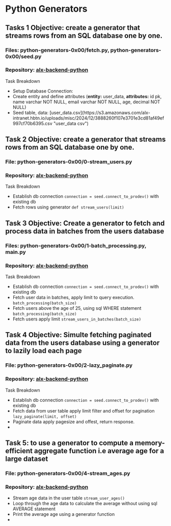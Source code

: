# Python Generators
## Tasks 1 Objective: create a generator that streams rows from an SQL database one by one.

### Files: python-generators-0x00/fetch.py, python-generators-0x00/seed.py 
### Repository: [alx-backend-python](https://github.com/chinazagideon/alx-backend-python "alx-backend-python repo")

<p>Task Breakdown</p>
<ul>
    <li> Setup Database Connection:</li>
    <li> Create entity and define attributes 
        (<strong>entity:</strong> user_data, <strong>attributes:</strong> id pk, name varchar NOT NULL, email varchar NOT NULL, age, decimal NOT NULL)
    </li>
    <li> Seed table, data:  
    [user_data.csv](https://s3.amazonaws.com/alx-intranet.hbtn.io/uploads/misc/2024/12/3888260f107e3701e3cd81af49ef997cf70b6395.csv "user_data csv") 
    </li>
</ul>


## Task 2 Objective: create a generator that streams rows from an SQL database one by one.

### File: python-generators-0x00/0-stream_users.py
### Repository: [alx-backend-python](https://github.com/chinazagideon/alx-backend-python "alx-backend-python repo")

<p> Task Breakdown</p>
    <ul>
    <li> Establish db connection 
    <code>connection = seed.connect_to_prodev()</code> with existing db</li>
    <li> Fetch rows using generator <code>def stream_users(limit)</code></li> 
    </ul>

## Task 3 Objective: Create a generator to fetch and process data in batches from the users database

### Files: python-generators-0x00/1-batch_processing.py, main.py
### Repository: [alx-backend-python](https://github.com/chinazagideon/alx-backend-python "alx-backend-python repo")

<p>Task Breakdown </p>
<ul>
<li> Establish db connection <code>connection = seed.connect_to_prodev()</code> with existing db</li>
<li>Fetch user data in batches, apply limit to query execution. <code>batch_processing(batch_size)</code> </li>
<li>Fetch users above the age of 25, using sql WHERE statement <code>batch_processing(batch_size)</code> </li>
<li>Fetch users apply limit <code>stream_users_in_batches(batch_size)</code> 
</ul>

## Task 4 Objective: Simulte fetching paginated data from the users database using a generator to lazily load each page

### File: python-generators-0x00/2-lazy_paginate.py 
### Repository: [alx-backend-python](https://github.com/chinazagideon/alx-backend-python "alx-backend-python repo")


<p>Task Breakdown</p>
<ul>
    <li> Establish db connection <code>connection = seed.connect_to_prodev()</code> with existing db</li>
    <li> Fetch data from user table apply limit filter and offset for pagination <code>lazy_paginate(limit, offset)</code></li>
    <li> Paginate data apply pagesize and offest, return response.</li>
 <li> 
</ul>

## Task 5: to use a generator to compute a memory-efficient aggregate function i.e average age for a large dataset

### File: python-generators-0x00/4-stream_ages.py
### Repository: [alx-backend-python](https://github.com/chinazagideon/alx-backend-python "alx-backend-python repo")

<ul>
<li>Stream age data in the user table <code>stream_user_ages()</code></li>
<li>Loop through the age data to calculate the average without using sql AVERAGE statement</li>
<li>Print the average age using a generator function</li>
<li>



